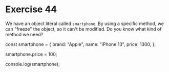 # Exercise 44

We have an object literal called `smartphone`. By using a specific method, we can "freeze" the object, so it can't be modified. Do you know what kind of method we need?

const smartphone = {
brand: "Apple",
name: "iPhone 13",
price: 1300,
};

smartphone.price = 100;

console.log(smartphone);
